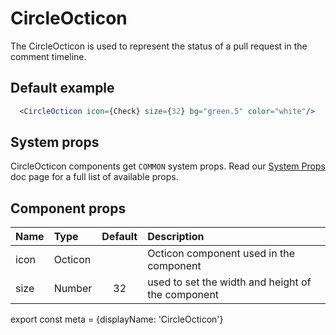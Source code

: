 
# CircleOcticon

The CircleOcticon is used to represent the status of a pull request in the comment timeline.

## Default example

```.jsx
  <CircleOcticon icon={Check} size={32} bg="green.5" color="white"/>
```

## System props

CircleOcticon components get `COMMON` system props. Read our [System Props](/system-props) doc page for a full list of available props.

## Component props

| Name | Type | Default | Description |
| :- | :- | :-: | :- |
| icon | Octicon | | Octicon component used in the component |
| size | Number | 32 | used to set the width and height of the component |


export const meta = {displayName: 'CircleOcticon'}
